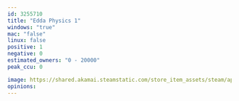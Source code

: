 ```yaml
---
id: 3255710
title: "Edda Physics 1"
windows: "true"
mac: "false"
linux: false
positive: 1
negative: 0
estimated_owners: "0 - 20000"
peak_ccu: 0

image: https://shared.akamai.steamstatic.com/store_item_assets/steam/apps/3255710/header.jpg?t=1732533974
opinions:
---
```

